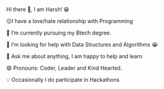   Hi there 👋, I am Harsh! 😁
  
😐I have a love/hate relationship with Programming

🌱 I’m currently pursuing my Btech degree.

🤔 I’m looking for help with Data Structures and Algorithms 😭

💬 Ask me about anything, I am happy to help and learn

😄 Pronouns: Coder, Leader and Kind Hearted.

💡 Occasionally I do participate in Hackathons
